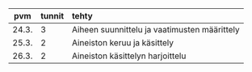 | pvm | tunnit | tehty  |
| :----:|:-----| :-----|
| 24.3.| 3    | Aiheen suunnittelu ja vaatimusten määrittely |
| 25.3.| 2    | Aineiston keruu ja käsittely                 |
| 26.3.| 2    | Aineiston käsittelyn harjoittelu             | 
